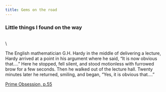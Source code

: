 ```yaml
---
title: Gems on the road
---
```


### Little things I found on the way
\
\

The English mathematician G.H. Hardy in the middle of delivering a lecture, Hardy
arrived at a point in his argument where he said, “It is now obvious
that....” Here he stopped, fell silent, and stood motionless with furrowed
brow for a few seconds. Then he walked out of the lecture hall.
Twenty minutes later he returned, smiling, and began, “Yes, it is obvious that....”

[Prime Obsession, p.55](http://www.amazon.co.uk/Prime-Obsession-Bernhard-Greatest-Mathematics/dp/0452285259/ref=sr_1_1?ie=UTF8&qid=1391968788&sr=8-1&keywords=Prime+Obsession)





